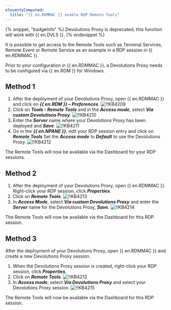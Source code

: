 ```yaml
---
eleventyComputed:
  title: "{{ en.RDMMAC }} enable RDP Remote Tools"
---
```

{% snippet, "badgeInfo" %}
Devolutions Proxy is deprecated, this function will work with {{ en.DVLS }}.
{% endsnippet %}

It is possible to get access to the Remote Tools such as Terminal Services, Remote Event or Remote Service as an example in a RDP session in {{ en.RDMMAC }}.

Prior to your configuration in {{ en.RDMMAC }}, a Devolutions Proxy needs to be configured via {{ en.RDM }} for Windows.

## Method 1

1. After the deployment of your Devolutions Proxy, open {{ en.RDMMAC }} and click on ***{{ en.RDM }} – Preferences***.
![!!KB4209](https://cdnweb.devolutions.net/docs/docs_en_kb_KB4209.png)
1. Click on ***Tools - Remote Tools*** and in the ***Access mode***, select ***Via custom Devolutions Proxy***.
![!!KB4210](https://cdnweb.devolutions.net/docs/docs_en_kb_KB4210.png)
1. Enter the ***Server*** name where your Devolutions Proxy has been deployed and ***Save***.
![!!KB4211](https://cdnweb.devolutions.net/docs/docs_en_kb_KB4211.png)
1. Go in the ***{{ en.NPANE }}***, edit your RDP session entry and click on ***Remote Tools*** Set the ***Access mode*** to ***Default*** to use the Devolutions Proxy.
![!!KB4212](https://cdnweb.devolutions.net/docs/docs_en_kb_KB4212.png)

The Remote Tools will now be available via the Dashboard for your RDP sessions.

## Method 2

1. After the deployment of your Devolutions Proxy, open {{ en.RDMMAC }}. Right-click your RDP session, click ***Properties***.
1. Click on ***Remote Tools***.
![!!KB4213](https://cdnweb.devolutions.net/docs/docs_en_kb_KB4213.png)
1. In ***Access Mode***, select ***Via custom Devolutions Proxy*** and enter the ***Server*** name for the Devolutions Proxy, ***Save***.
![!!KB4214](https://cdnweb.devolutions.net/docs/docs_en_kb_KB4214.png)

The Remote Tools will now be available via the Dashboard for this RDP session.

## Method 3

After the deployment of your Devolutions Proxy, open {{ en.RDMMAC }} and create a new Devolutions Proxy session.

1. When the Devolutions Proxy session is created, right-click your RDP session, click ***Properties***.
1. Click on ***Remote Tools***.
![!!KB4213](https://cdnweb.devolutions.net/docs/docs_en_kb_KB4213.png)
1. In ***Access mode***, select ***Via Devolutions Proxy*** and select your Devolutions Proxy session.
![!!KB4215](https://cdnweb.devolutions.net/docs/docs_en_kb_KB4215.png)

The Remote Tools will now be available via the Dashboard for this RDP session.
